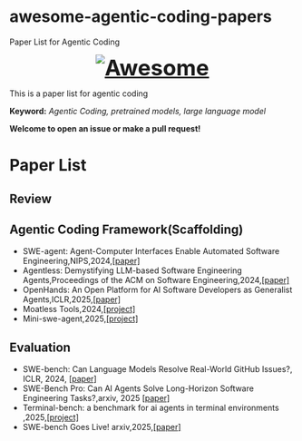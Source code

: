 # awesome-agentic-coding-papers
Paper List for Agentic Coding 
<font size=6><center><big><b> [![Awesome](https://awesome.re/badge.svg)](https://awesome.re) </b></big></center></font>

This is a paper list for agentic coding

**Keyword:** *Agentic Coding, pretrained models, large language model*

**Welcome to open an issue or make a pull request!**

# Paper List

## Review

## Agentic Coding Framework(Scaffolding)
- SWE-agent: Agent-Computer Interfaces Enable Automated Software Engineering,NIPS,2024,[[paper]](https://arxiv.org/abs/2405.15793)
- Agentless: Demystifying LLM-based Software Engineering Agents,Proceedings of the ACM on Software Engineering,2024,[[paper]](https://arxiv.org/abs/2407.01489)
- OpenHands: An Open Platform for AI Software Developers as Generalist Agents,ICLR,2025,[[paper]](https://arxiv.org/abs/2407.16741)
- Moatless Tools,2024,[[project]](https://github.com/aorwall/moatless-tools)
- Mini-swe-agent,2025,[[project]](https://github.com/SWE-agent/mini-swe-agent)




## Evaluation
- SWE-bench: Can Language Models Resolve Real-World GitHub Issues?, ICLR, 2024, [[paper]](https://arxiv.org/abs/2310.06770)
- SWE-Bench Pro: Can AI Agents Solve Long-Horizon Software Engineering Tasks?,arxiv, 2025 [[paper]](https://arxiv.org/abs/2509.16941)
- Terminal-bench: a benchmark for ai agents in terminal environments ,2025,[[project]](https://www.tbench.ai/)
- SWE-bench Goes Live! arxiv,2025,[[paper]](https://arxiv.org/abs/2505.23419)
  
